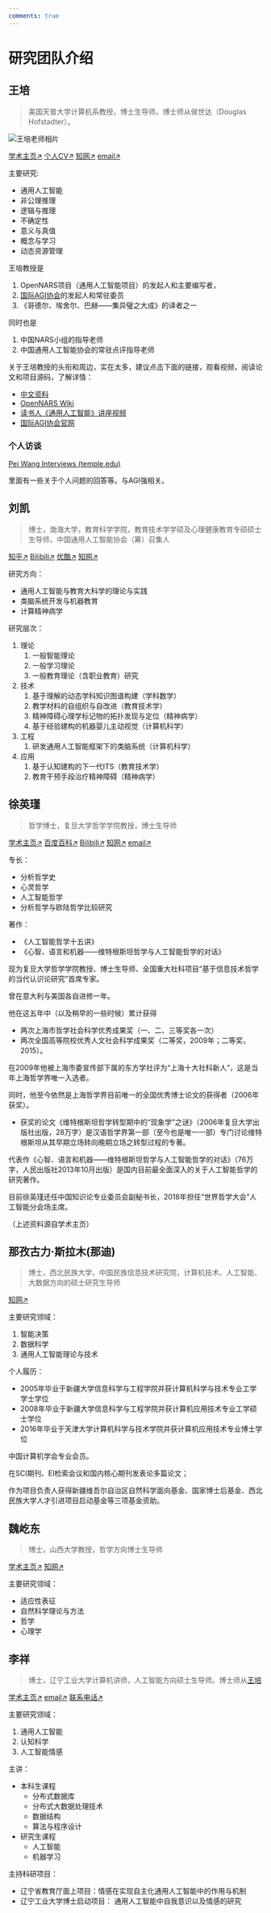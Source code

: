 ```yaml
---
comments: true
---
```


# 研究团队介绍

## 王培

> 美国天普大学计算机系教授，博士生导师。博士师从侯世达（Douglas Hofstadter）。

![王培老师相片](./image/team/王培老师相片.png)

[学术主页↗](https://cis.temple.edu/~pwang/)
[个人CV↗](https://cis.temple.edu/~pwang/PeiWangCV.html "Curriculum Vitae of Pei Wang (temple.edu)")
[知网↗](https://chn.oversea.cnki.net/kcms/detail/knetsearch.aspx?sfield=au&skey=%E7%8E%8B%E5%9F%B9&code=000030813766&v=S9YHj3BEsKa5fwwTFPnTmqScyLd2I_AasnZGijQCwpKf4UHLVXsBbaUm89ugcmww)
[email↗](mailto:pei.wang@temple.edu)

主要研究:

- 通用人工智能
- 非公理推理
- 逻辑与推理
- 不确定性
- 意义与真值
- 概念与学习
- 动态资源管理

王培教授是

1. OpenNARS项目（通用人工智能项目）的发起人和主要编写者，
2. [国际AGI协会](http://agi-conf.org/)的发起人和常驻委员
3. 《哥德尔、埃舍尔、巴赫——集异璧之大成》的译者之一

同时也是

1. 中国NARS小组的指导老师
2. 中国通用人工智能协会的常驻点评指导老师

关于王培教授的头衔和周边，实在太多，建议点击下面的链接，观看视频，阅读论文和项目源码，了解详情：

- [中文资料](https://cis.temple.edu/~pwang/Chinese.html)
- [OpenNARS Wiki](https://github.com/opennars/opennars/wiki)
- [读书人《通用人工智能》讲座视频](http://www.dushuren123.com/dushuren/video/share.html?id=1679351024)
- [国际AGI协会官网](http://agi-conf.org/)

### 个人访谈

[Pei Wang Interviews (temple.edu)](https://cis.temple.edu/~wangp/interviews.html)

里面有一些关于个人问题的回答等。与AGI强相关。

## 刘凯

> 博士，渤海大学，教育科学学院，教育技术学学硕及心理健康教育专硕硕士生导师，中国通用人工智能协会（筹）召集人

[知乎↗](https://www.zhihu.com/people/wuyuezhidian)
[Bilibili↗](https://space.bilibili.com/475410405)
[优酷↗](https://www.youku.com/profile/index/?uid=UMjE3MDM1OTcy)
[知网↗](https://chn.oversea.cnki.net/kcms/detail/knetsearch.aspx?sfield=au&skey=刘凯&code=000047659669;000047659669&v=y7vj98LMVg_UHxhubKBjMQQpbklWyJGk5a_8PeXYFeCYzWi5m1uTEUjjoX1xjAIIOeb1sc-Ug9eznEYpNQXXLA==)

研究方向：

- 通用人工智能与教育大科学的理论与实践
- 类脑系统开发与机器教育
- 计算精神病学

研究层次：

1. 理论
    1. 一般智能理论
    2. 一般学习理论
    3. 一般教育理论（含职业教育）研究
2. 技术
    1. 基于理解的动态学科知识图谱构建（学科数学）
    2. 教学材料的自组织与自改进（教育技术学）
    3. 精神障碍心理学标记物的拓扑发现与定位（精神病学）
    4. 基于经验建构的机器婴儿主动视觉（计算机科学）
3. 工程
    1. 研发通用人工智能框架下的类脑系统（计算机科学）
4. 应用
    1. 基于认知建构的下一代ITS（教育技术学）
    2. 教育干预手段治疗精神障碍（精神病学）

## 徐英瑾

> 哲学博士，复旦大学哲学学院教授，博士生导师

<!-- ![徐英瑾老师相片](https://philosophy.fudan.edu.cn/_upload/article/images/80/f3/56b9138841bf9211ae5f80f9dfd9/5632d963-c229-48cc-99a9-cf1de8f79323.jpg) -->
<!-- ↑【2024-07-28 12:14:39】注：太大张了 -->

[学术主页↗](https://philosophy.fudan.edu.cn/64/8f/c14253a222351/page.htm)
[百度百科↗](https://baike.baidu.com/item/%E5%BE%90%E8%8B%B1%E7%91%BE/1778275)
[Bilibili↗](https://space.bilibili.com/1030)
[知网↗](https://chn.oversea.cnki.net/kcms/detail/knetsearch.aspx?sfield=au&skey=%E5%BE%90%E8%8B%B1%E7%91%BE&code=000036949310&v=f5P6chuNTza-7Rk3TFVHPGmsJDI8Q8tRORf9XlH8k8njXtviqPM535RNdHPUPx1o)
[email↗](mailto:yjxu@fudan.edu.cn)

专长：

- 分析哲学史
- 心灵哲学
- 人工智能哲学
- 分析哲学与欧陆哲学比较研究

著作：

- 《人工智能哲学十五讲》
- 《心智、语言和机器——维特根斯坦哲学与人工智能哲学的对话》

现为复旦大学哲学学院教授、博士生导师、全国重大社科项目“基于信息技术哲学的当代认识论研究”首席专家。

曾在意大利与美国各自进修一年。

他在这五年中（以及稍早的一些时候）累计获得

- 两次上海市哲学社会科学优秀成果奖（一、二、三等奖各一次）
- 两次全国高等院校优秀人文社会科学成果奖（二等奖，2009年；二等奖，2015）。

在2009年他被上海市委宣传部下属的东方学社评为“上海十大社科新人”，这是当年上海哲学界唯一入选者。

同时，他至今依然是上海哲学界目前唯一的全国优秀博士论文的获得者（2006年获奖）。

- 获奖的论文《维特根斯坦哲学转型期中的“现象学”之谜》（2006年复旦大学出版社出版，28万字）是汉语哲学界第一部（至今也是唯一一部）专门讨论维特根斯坦从其早期立场转向晚期立场之转型过程的专著。

代表作《心智、语言和机器——维特根斯坦哲学与人工智能哲学的对话》（76万字，人民出版社2013年10月出版）是国内目前最全面深入的关于人工智能哲学的研究著作。

目前徐英瑾还任中国知识论专业委员会副秘书长，2018年担任“世界哲学大会”人工智能分会场主席。

（上述资料源自学术主页）

## 那孜古力·斯拉木(那迪)

> 博士，西北民族大学，中国民族信息技术研究院，计算机技术、人工智能、大数据方向的硕士研究生导师

[知网↗](https://chn.oversea.cnki.net/kcms2/author/detail?v=wRD08hUPYgwHqv6pqt1Lry077C8HmYeFUg_u_vKAKELr9EuNyzuelYm8aFEHWLCDlsaQ35mKa0ssz5y7seHPRwYweIqJYvLqGRxektNLWL-gjim3eRBvXXRWBg--mAzQraqInCBc1Zy03vfEnEBPhEIi3C0Kz5X0byKD64Kg2olxmlgOimKHfRjBS1efeJAW&uniplatform=NZKPT&language=CHS)

主要研究领域：

1. 智能决策
2. 数据科学
3. 通用人工智能理论与技术

个人履历：

- 2005年毕业于新疆大学信息科学与工程学院并获计算机科学与技术专业工学学士学位
- 2008年毕业于新疆大学信息科学与工程学院并获计算机应用技术专业工学硕士学位
- 2016年毕业于天津大学计算机科学与技术学院并获计算机应用技术专业博士学位

中国计算机学会专业会员。

在SCI期刊、EI检索会议和国内核心期刊发表论多篇论文；

作为项目负责人获得新疆维吾尔自治区自然科学面向基金、国家博士后基金、西北民族大学人才引进项目启动基金等三项基金资助。

## 魏屹东

> 博士，山西大学教授，哲学方向博士生导师

[学术主页↗](https://cap.sxu.edu.cn/yjry/2358.htm)
[知网↗](https://chn.oversea.cnki.net/kcms2/author/detail?v=wRD08hUPYgym68S7GHd2poHMO-BDlA-GdxcWHe-R3H4JseLdQZ2VugdAtBPQIQnqVd2rPnJWpGXF8IQ_BKdhrwZnUrFnLUSwvC8RPbBMj0E_1-ZNNWcNYYVZ8VQ8TSPD&uniplatform=NZKPT&language=CHS)

主要研究领域：

- 适应性表征
- 自然科学理论与方法
- 哲学
- 心理学

## 李祥

> 博士，辽宁工业大学计算机讲师，人工智能方向硕士生导师。博士师从[王培](#王培)

[学术主页↗](https://seie.lnut.edu.cn/info/14393/185134.htm)
[email↗](mailto:xiangliagi@lnut.edu.cn)
[联系电话↗](tel:+86-0416-4198700)

主要研究领域：

1. 通用人工智能
2. 认知科学
3. 人工智能情感

主讲：

- 本科生课程
    - 分布式数据库
    - 分布式大数据处理技术
    - 数据结构
    - 算法与程序设计
- 研究生课程
    - 人工智能
    - 机器学习

主持科研项目：

- 辽宁省教育厅面上项目：情感在实现自主化通用人工智能中的作用与机制
- 辽宁工业大学博士启动项目： 通用人工智能中自我意识以及情感的研究
